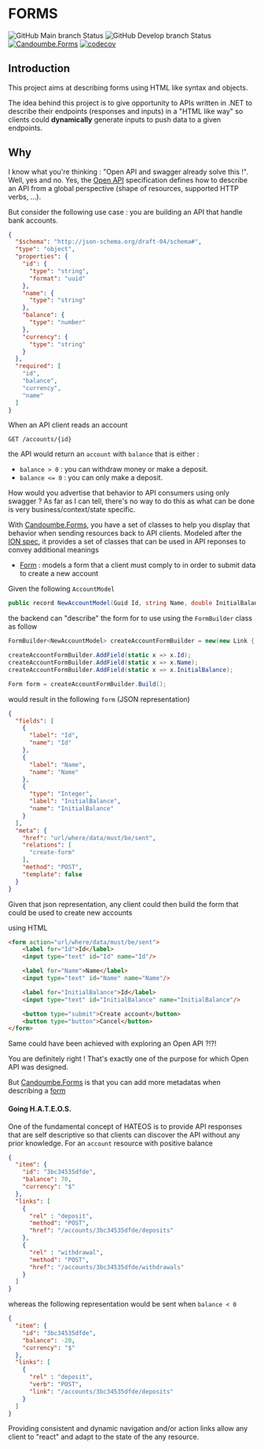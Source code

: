# FORMS

![GitHub Main branch Status](https://img.shields.io/github/actions/workflow/status/candoumbe/forms/delivery.yml?branch=main&label=main)
![GitHub Develop branch Status](https://img.shields.io/github/actions/workflow/status/candoumbe/forms/integration.yml?branch=develop&label=develop)
[![Candoumbe.Forms](https://img.shields.io/nuget/vpre/candoumbe.forms?label=Candoumbe.Forms)](https://nuget.org/packages/Forms)
[![codecov](https://codecov.io/gh/candoumbe/forms/graph/badge.svg?token=N5IWOEWL80)](https://codecov.io/gh/candoumbe/forms)

## Introduction

This project aims at describing forms using HTML like syntax and objects.

The idea behind this project is to give opportunity to APIs written in .NET to describe their endpoints (responses and inputs) in a "HTML like way" so clients could **dynamically** generate inputs to push data to a given endpoints.

## Why

I know what you're thinking : "Open API and swagger already solve this !". Well, yes and no.
Yes, the [Open API] specification defines how to describe an API from a global perspective (shape of resources, supported HTTP verbs, ...).

But consider the following use case : you are building an API that handle bank accounts.

```json
{
  "$schema": "http://json-schema.org/draft-04/schema#",
  "type": "object",
  "properties": {
    "id": {
      "type": "string",
      "format": "uuid"
    },
    "name": {
      "type": "string"
    },
    "balance": {
      "type": "number"
    },
    "currency": {
      "type": "string"
    }
  },
  "required": [
    "id",
    "balance",
    "currency",
    "name"
  ]
}
```

When an API client reads an account

```http http request
GET /accounts/{id}
```

the API would return an `account` with `balance` that is either :

- `balance > 0` :  you can withdraw money or make a deposit.
- `balance <= 0` :  you can only make a deposit.

How would you advertise that behavior to API consumers using only swagger ?
As far as I can tell, there's no way to do this as what can be done is very business/context/state specific.

With [Candoumbe.Forms], you have a set of classes to help you display that behavior when sending resources back to API clients.
Modeled after the [ION spec](https://ionspec.org), it provides a set of classes that can be used in API reponses to convey
additional meanings 

- [Form](./src/Forms/Form.cs) : models a form that a client must comply to in order to submit data to create a new account

Given the following `AccountModel`
```csharp
public record NewAccountModel(Guid Id, string Name, double InitialBalance);
```

the backend can "describe" the form for to use using the `FormBuilder` class as follow

```csharp
FormBuilder<NewAccountModel> createAccountFormBuilder = new(new Link { Href = "url/where/data/will/be/sent", Method = "POST", Relations = ["create-form"] });

createAccountFormBuilder.AddField(static x => x.Id);
createAccountFormBuilder.AddField(static x => x.Name);
createAccountFormBuilder.AddField(static x => x.InitialBalance);

Form form = createAccountFormBuilder.Build();
```

would result in the following `form` (JSON representation)

```json
{
  "fields": [
    {
      "label": "Id",
      "name": "Id"
    },
    {
      "label": "Name",
      "name": "Name"
    },
    {
      "type": "Integer",
      "label": "InitialBalance",
      "name": "InitialBalance"
    }
  ],
  "meta": {
    "href": "url/where/data/must/be/sent",
    "relations": [
      "create-form"
    ],
    "method": "POST",
    "template": false
  }
}
```

Given that json representation, any client could then build the form that could be used to create new accounts

using HTML

```html
<form action="url/where/data/must/be/sent">
    <label for="Id">Id</label>
    <input type="text" id="Id" name="Id"/>

    <label for="Name">Name</label>
    <input type="text" id="Name" name="Name"/>

    <label for="InitialBalance">Id</label>
    <input type="text" id="InitialBalance" name="InitialBalance"/>

    <button type="submit">Create account</button>
    <button type="button">Cancel</button>
</form>
```

Same could have been achieved with exploring an Open API ?!?!

You are definitely right ! That's exactly one of the purpose for which Open API was designed.

But [Candoumbe.Forms] is that you can add more metadatas when describing a [form](./src/Forms/Form.cs)

#### Going H.A.T.E.O.S.

One of the fundamental concept of HATEOS is to provide API responses that are self descriptive so that clients can discover the API without any
prior knowledge. 
For an `account` resource with positive balance

```json
{
  "item": {
    "id": "3bc34535dfde",
    "balance": 70,
    "currency": "$"
  },
  "links": [
    {
      "rel" : "deposit",
      "method": "POST",
      "href": "/accounts/3bc34535dfde/deposits"
    },
    {
      "rel" : "withdrawal",
      "method": "POST",
      "href": "/accounts/3bc34535dfde/withdrawals"
    }
  ]
}
```

whereas the following representation would be sent when `balance < 0`

```json
{
  "item": {
    "id": "3bc34535dfde",
    "balance": -20,
    "currency": "$"
  },
  "links": [
    {
      "rel" : "deposit",
      "verb": "POST",
      "link": "/accounts/3bc34535dfde/deposits"
    }
  ]
}
```

Providing consistent and dynamic navigation and/or action links allow any client to "react" and adapt to the state of the any resource.


[Candoumbe.Forms]: https://github.com/candoumbe/forms
[Open API]: https://swagger.io/specification/
[Form]: ./src/Forms/Form.cs
